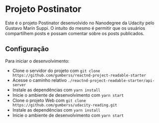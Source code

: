 # Projeto Postinator

Este é o projeto Postinator desenvolvido no Nanodegree da Udacity pelo Gustavo Marin Suppi. O intuíto do mesmo é permitir que os usuários compartilhem posts e possam comentar sobre os posts publicados.

## Configuração

Para iniciar o desenvolvimento:

* Clone o servidor do projeto com `git clone https://github.com/gumberss/reactnd-project-readable-starter`
* Acesse o caminho relativo `./reactnd-project-readable-starter/api-server`
* Instale as dependências com `yarn install`
* Inicie o ambiente de desenvolvimento com `yarn start`
* Clone o projeto Web com `git clone https://github.com/gumberss/udacity-reading.git`
* Instale as dependências com `yarn install`
* Inicie o ambiente de desenvolvimento com `yarn start`

